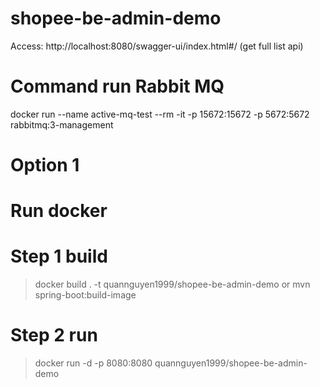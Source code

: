 # shopee-be-admin-demo
Access: http://localhost:8080/swagger-ui/index.html#/ (get full list api)

# Command run Rabbit MQ
docker run --name active-mq-test --rm -it -p 15672:15672 -p 5672:5672 rabbitmq:3-management

# Option 1
# Run docker
# Step 1 build
> docker build . -t quannguyen1999/shopee-be-admin-demo
> or
> mvn spring-boot:build-image

# Step 2 run
> docker run -d -p 8080:8080 quannguyen1999/shopee-be-admin-demo


